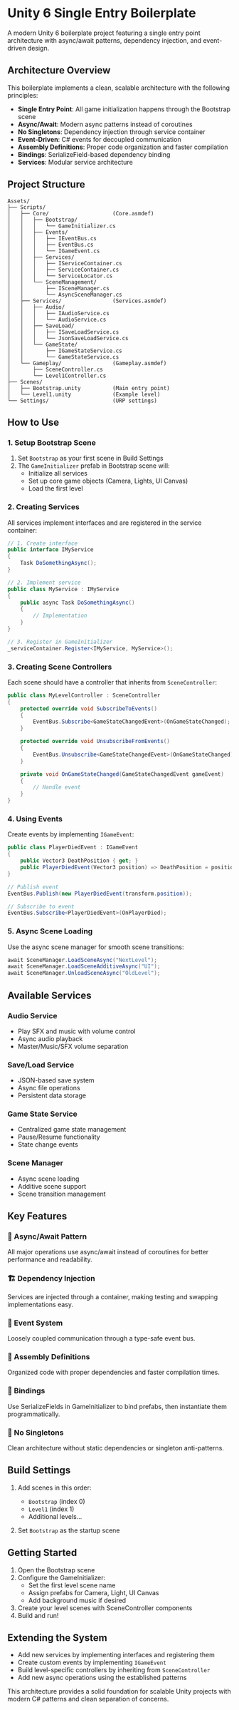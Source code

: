 # Unity 6 Single Entry Boilerplate

A modern Unity 6 boilerplate project featuring a single entry point architecture with async/await patterns, dependency injection, and event-driven design.

## Architecture Overview

This boilerplate implements a clean, scalable architecture with the following principles:

- **Single Entry Point**: All game initialization happens through the Bootstrap scene
- **Async/Await**: Modern async patterns instead of coroutines
- **No Singletons**: Dependency injection through service container
- **Event-Driven**: C# events for decoupled communication
- **Assembly Definitions**: Proper code organization and faster compilation
- **Bindings**: SerializeField-based dependency binding
- **Services**: Modular service architecture

## Project Structure

```
Assets/
├── Scripts/
│   ├── Core/                    (Core.asmdef)
│   │   ├── Bootstrap/
│   │   │   └── GameInitializer.cs
│   │   ├── Events/
│   │   │   ├── IEventBus.cs
│   │   │   ├── EventBus.cs
│   │   │   └── IGameEvent.cs
│   │   ├── Services/
│   │   │   ├── IServiceContainer.cs
│   │   │   ├── ServiceContainer.cs
│   │   │   └── ServiceLocator.cs
│   │   └── SceneManagement/
│   │       ├── ISceneManager.cs
│   │       └── AsyncSceneManager.cs
│   ├── Services/                (Services.asmdef)
│   │   ├── Audio/
│   │   │   ├── IAudioService.cs
│   │   │   └── AudioService.cs
│   │   ├── SaveLoad/
│   │   │   ├── ISaveLoadService.cs
│   │   │   └── JsonSaveLoadService.cs
│   │   └── GameState/
│   │       ├── IGameStateService.cs
│   │       └── GameStateService.cs
│   └── Gameplay/                (Gameplay.asmdef)
│       ├── SceneController.cs
│       └── Level1Controller.cs
├── Scenes/
│   ├── Bootstrap.unity          (Main entry point)
│   └── Level1.unity             (Example level)
└── Settings/                    (URP settings)
```

## How to Use

### 1. Setup Bootstrap Scene

1. Set `Bootstrap` as your first scene in Build Settings
2. The `GameInitializer` prefab in Bootstrap scene will:
   - Initialize all services
   - Set up core game objects (Camera, Lights, UI Canvas)
   - Load the first level

### 2. Creating Services

All services implement interfaces and are registered in the service container:

```csharp
// 1. Create interface
public interface IMyService
{
    Task DoSomethingAsync();
}

// 2. Implement service
public class MyService : IMyService
{
    public async Task DoSomethingAsync()
    {
        // Implementation
    }
}

// 3. Register in GameInitializer
_serviceContainer.Register<IMyService, MyService>();
```

### 3. Creating Scene Controllers

Each scene should have a controller that inherits from `SceneController`:

```csharp
public class MyLevelController : SceneController
{
    protected override void SubscribeToEvents()
    {
        EventBus.Subscribe<GameStateChangedEvent>(OnGameStateChanged);
    }

    protected override void UnsubscribeFromEvents()
    {
        EventBus.Unsubscribe<GameStateChangedEvent>(OnGameStateChanged);
    }

    private void OnGameStateChanged(GameStateChangedEvent gameEvent)
    {
        // Handle event
    }
}
```

### 4. Using Events

Create events by implementing `IGameEvent`:

```csharp
public class PlayerDiedEvent : IGameEvent
{
    public Vector3 DeathPosition { get; }
    public PlayerDiedEvent(Vector3 position) => DeathPosition = position;
}

// Publish event
EventBus.Publish(new PlayerDiedEvent(transform.position));

// Subscribe to event
EventBus.Subscribe<PlayerDiedEvent>(OnPlayerDied);
```

### 5. Async Scene Loading

Use the async scene manager for smooth scene transitions:

```csharp
await SceneManager.LoadSceneAsync("NextLevel");
await SceneManager.LoadSceneAdditiveAsync("UI");
await SceneManager.UnloadSceneAsync("OldLevel");
```

## Available Services

### Audio Service
- Play SFX and music with volume control
- Async audio playback
- Master/Music/SFX volume separation

### Save/Load Service
- JSON-based save system
- Async file operations
- Persistent data storage

### Game State Service
- Centralized game state management
- Pause/Resume functionality
- State change events

### Scene Manager
- Async scene loading
- Additive scene support
- Scene transition management

## Key Features

### 🔄 Async/Await Pattern
All major operations use async/await instead of coroutines for better performance and readability.

### 🏗️ Dependency Injection
Services are injected through a container, making testing and swapping implementations easy.

### 📡 Event System
Loosely coupled communication through a type-safe event bus.

### 🧩 Assembly Definitions
Organized code with proper dependencies and faster compilation times.

### 🎯 Bindings
Use SerializeFields in GameInitializer to bind prefabs, then instantiate them programmatically.

### 🚫 No Singletons
Clean architecture without static dependencies or singleton anti-patterns.

## Build Settings

1. Add scenes in this order:
   - `Bootstrap` (index 0)
   - `Level1` (index 1)
   - Additional levels...

2. Set `Bootstrap` as the startup scene

## Getting Started

1. Open the Bootstrap scene
2. Configure the GameInitializer:
   - Set the first level scene name
   - Assign prefabs for Camera, Light, UI Canvas
   - Add background music if desired
3. Create your level scenes with SceneController components
4. Build and run!

## Extending the System

- Add new services by implementing interfaces and registering them
- Create custom events by implementing `IGameEvent`
- Build level-specific controllers by inheriting from `SceneController`
- Add new async operations using the established patterns

This architecture provides a solid foundation for scalable Unity projects with modern C# patterns and clean separation of concerns.

